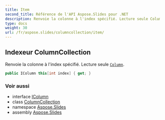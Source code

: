 ```yaml
---
title: Item
second_title: Référence de l'API Aspose.Slides pour .NET
description: Renvoie la colonne à l'index spécifié. Lecture seule Columnaspose.slides/column.
type: docs
weight: 30
url: /fr/aspose.slides/columncollection/item/
---
```


## Indexeur ColumnCollection

Renvoie la colonne à l'index spécifié. Lecture seule [`Column`](../../column).

```csharp
public IColumn this[int index] { get; }
```

### Voir aussi

* interface [IColumn](../../icolumn)
* class [ColumnCollection](../../columncollection)
* namespace [Aspose.Slides](../../columncollection)
* assembly [Aspose.Slides](../../../)

<!-- NE PAS ÉDITER : généré par xmldocmd pour Aspose.Slides.dll -->